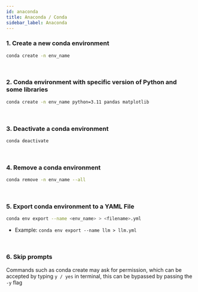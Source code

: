 ```yaml
---
id: anaconda
title: Anaconda / Conda
sidebar_label: Anaconda
---
```


### 1. Create a new conda environment

```bash
conda create -n env_name 
```
<br />

### 2. Conda environment with specific version of Python and some libraries

```bash
conda create -n env_name python=3.11 pandas matplotlib
```

<br />

### 3. Deactivate a conda environment

```bash
conda deactivate
```

<br />

### 4. Remove a conda environment

```bash
conda remove -n env_name --all
```

<br />

### 5. Export conda environment to a YAML File

```bash
conda env export --name <env_name> > <filename>.yml
```

* Example: `conda env export --name llm > llm.yml`

<br />

### 6. Skip prompts

Commands such as conda create may ask for permission, which can be accepted by typing `y / yes` in terminal, this can be bypassed by passing the `-y` flag 
